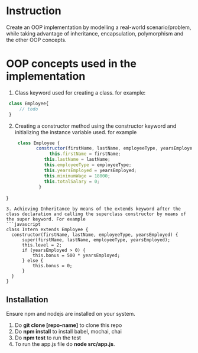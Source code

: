 # Instruction
 Create an OOP implementation by modelling a real-world scenario/problem, while taking advantage of inheritance, encapsulation, polymorphism and the other OOP concepts.
 
# OOP concepts used in the implementation

1. Class keyword used for creating a class.
for example:
```javascript
 class Employee{
     // todo
 }
```
2. Creating a constructor method using the constructor keyword and initializing the instance variable used. for example
   ```javascript
	class Employee {
    	   constructor(firstName, lastName, employeeType, yearsEmployed) {
     	        this.firstName = firstName;
              this.lastName = lastName;
              this.employeeType = employeeType;
              this.yearsEmployed = yearsEmployed;
              this.minimumWage = 18000;
              this.totalSalary = 0;
        	}
  }
  ```
 3. Achieving Inheritance by means of the extends keyword after the class declaration and calling the superclass constructor by means of     the super keyword. For example
 ```javascript
  class Intern extends Employee {
    constructor(firstName, lastName, employeeType, yearsEmployed) {
        super(firstName, lastName, employeeType, yearsEmployed);
        this.level = 2;
        if (yearsEmployed > 0) {
            this.bonus = 500 * yearsEmployed;
        } else {
            this.bonus = 0;
        }
    }
 }
```

## Installation 
 Ensure npm and nodejs are installed on your system.
 1. Do **git clone [repo-name]** to clone this repo
 2. Do **npm install** to install babel, mochai, chai
 3. Do **npm test** to run the test
 4. To run the app.js file do **node src/app.js**.
